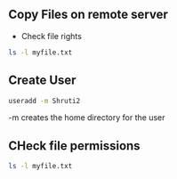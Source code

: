 ## Copy Files on remote server

- Check file rights
```bash
ls -l myfile.txt
```

## Create User
```bash
useradd -m Shruti2
```
-m creates the home directory for the user



## CHeck file permissions
```bash
ls -l myfile.txt
```
